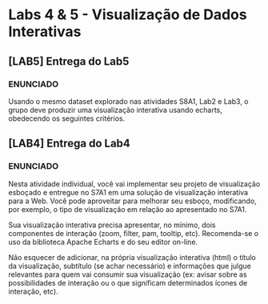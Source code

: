 # Labs 4 & 5 - Visualização de Dados Interativas

## [LAB5] Entrega do Lab5

### ENUNCIADO

Usando o mesmo dataset explorado nas atividades S8A1, Lab2 e Lab3, o grupo deve produzir uma visualização interativa usando echarts, obedecendo os seguintes critérios.

## [LAB4] Entrega do Lab4

### ENUNCIADO

Nesta atividade individual, você vai implementar seu projeto de visualização esboçado e entregue no S7A1 em uma solução de visualização interativa para a Web. Você pode aproveitar para melhorar seu esboço, modificando, por exemplo, o tipo de visualização em relação ao apresentado no S7A1.

Sua visualização interativa precisa apresentar, no mínimo, dois componentes de interação (zoom, filter, pam, tooltip, etc). Recomenda-se o uso da biblioteca Apache Echarts e do seu editor on-line.

Não esquecer de adicionar, na própria visualização interativa (html) o título da visualização, subtítulo (se achar necessário) e informações que julgue relevantes para quem vai consumir sua visualização (ex: avisar sobre as possibilidades de interação ou o que significam determinados ícones de interação, etc).
